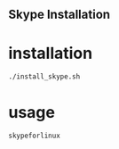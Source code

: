 Skype Installation
---


# installation
```
./install_skype.sh
```


# usage
```
skypeforlinux
```

